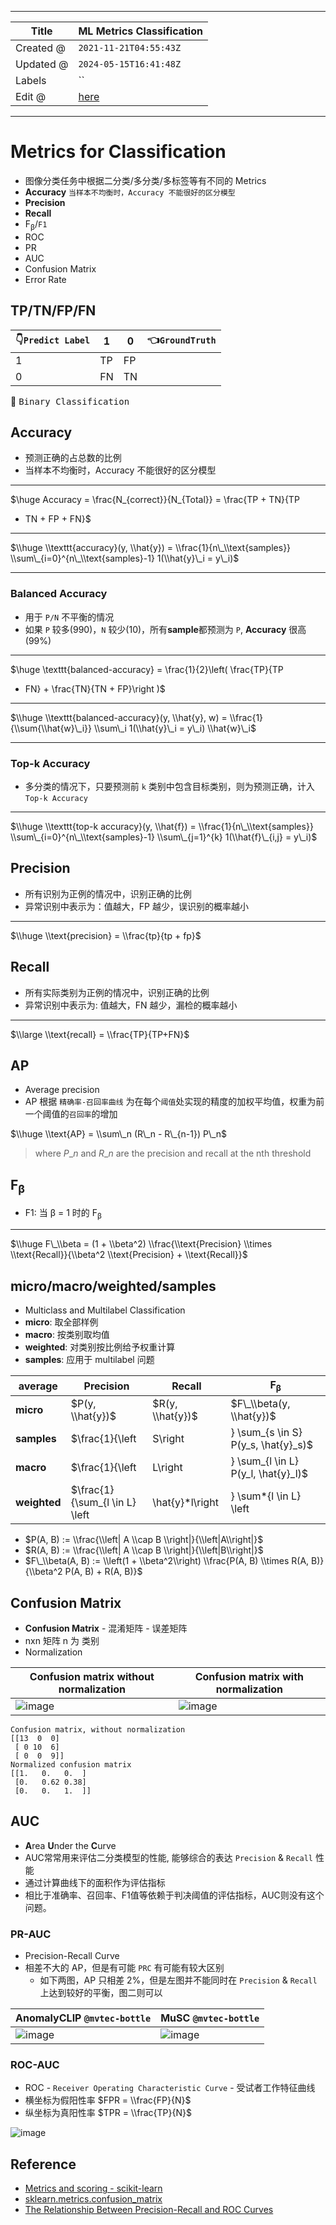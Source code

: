 -----

| Title     | ML Metrics Classification                             |
| --------- | ----------------------------------------------------- |
| Created @ | `2021-11-21T04:55:43Z`                                |
| Updated @ | `2024-05-15T16:41:48Z`                                |
| Labels    | \`\`                                                  |
| Edit @    | [here](https://github.com/junxnone/aiwiki/issues/137) |

-----

# Metrics for Classification

  - 图像分类任务中根据二分类/多分类/多标签等有不同的 Metrics
  - **Accuracy** `当样本不均衡时，Accuracy 不能很好的区分模型`
  - **Precision**
  - **Recall**
  - F<sub>β</sub>/`F1`
  - ROC
  - PR
  - AUC
  - Confusion Matrix
  - Error Rate

## TP/TN/FP/FN

| 👇`Predict Label` | 1  | 0  | 👈`GroundTruth` |
| ---------------- | -- | -- | -------------- |
| 1                | TP | FP |                |
| 0                | FN | TN |                |

:bookmark: <kbd>Binary Classification</kbd>

## Accuracy

  - 预测正确的占总数的比例
  - 当样本不均衡时，Accuracy 不能很好的区分模型

-----

$\\huge Accuracy = \\frac{N\_{correct}}{N\_{Total}} = \\frac{TP + TN}{TP
+ TN + FP + FN}$

-----

$\\huge \\texttt{accuracy}(y, \\hat{y}) = \\frac{1}{n\_\\text{samples}}
\\sum\_{i=0}^{n\_\\text{samples}-1} 1(\\hat{y}\_i = y\_i)$

-----

### Balanced Accuracy

  - 用于 `P/N` 不平衡的情况
  - 如果 `P` 较多(990)，`N` 较少(10)，所有**sample**都预测为 `P`, **Accuracy** 很高(99%)

-----

$\\huge \\texttt{balanced-accuracy} = \\frac{1}{2}\\left( \\frac{TP}{TP
+ FN} + \\frac{TN}{TN + FP}\\right )$

-----

$\\huge \\texttt{balanced-accuracy}(y, \\hat{y}, w) =
\\frac{1}{\\sum{\\hat{w}\_i}} \\sum\_i 1(\\hat{y}\_i = y\_i)
\\hat{w}\_i$

-----

### Top-k Accuracy

  - 多分类的情况下，只要预测前 `k` 类别中包含目标类别，则为预测正确，计入 `Top-k Accuracy`

-----

$\\huge \\texttt{top-k accuracy}(y, \\hat{f}) =
\\frac{1}{n\_\\text{samples}} \\sum\_{i=0}^{n\_\\text{samples}-1}
\\sum\_{j=1}^{k} 1(\\hat{f}\_{i,j} = y\_i)$

## Precision

  - 所有识别为正例的情况中，识别正确的比例
  - 异常识别中表示为：值越大，FP 越少，误识别的概率越小

-----

$\\huge \\text{precision} = \\frac{tp}{tp + fp}$

## Recall

  - 所有实际类别为正例的情况中，识别正确的比例
  - 异常识别中表示为: 值越大，FN 越少，漏检的概率越小

-----

$\\large \\text{recall} = \\frac{TP}{TP+FN}$

## AP

  - Average precision
  - AP 根据 `精确率-召回率曲线` 为在每个`阈值`处实现的精度的加权平均值，权重为前一个阈值的`召回率`的增加

$\\huge \\text{AP} = \\sum\_n (R\_n - R\_{n-1}) P\_n$

> where $P\_n$ and $R\_n$ are the precision and recall at the nth
> threshold

## F<sub>β</sub>

  - F1: 当 β = 1 时的 F<sub>β</sub>

-----

$\\huge F\_\\beta = (1 + \\beta^2) \\frac{\\text{Precision} \\times
\\text{Recall}}{\\beta^2 \\text{Precision} + \\text{Recall}}$

## micro/macro/weighted/samples

  - Multiclass and Multilabel Classification
  - **micro**: 取全部样例
  - **macro**: 按类别取均值
  - **weighted**: 对类别按比例给予权重计算
  - **samples**: 应用于 multilabel 问题

| average      | Precision                                                                                                                 | Recall                                                                                                                    | F<sub>β</sub>                                                                                                                   |
| ------------ | ------------------------------------------------------------------------------------------------------------------------- | ------------------------------------------------------------------------------------------------------------------------- | ------------------------------------------------------------------------------------------------------------------------------- |
| **micro**    | $P(y, \\hat{y})$                                                                                                          | $R(y, \\hat{y})$                                                                                                          | $F\_\\beta(y, \\hat{y})$                                                                                                        |
| **samples**  | $\\frac{1}{\\left|S\\right|} \\sum\_{s \\in S} P(y\_s, \\hat{y}\_s)$                                                      | $\\frac{1}{\\left|S\\right|} \\sum\_{s \\in S} R(y\_s, \\hat{y}\_s)$                                                      | $\\frac{1}{\\left|S\\right|} \\sum\_{s \\in S} F\_\\beta(y\_s, \\hat{y}\_s)$                                                    |
| **macro**    | $\\frac{1}{\\left|L\\right|} \\sum\_{l \\in L} P(y\_l, \\hat{y}\_l)$                                                      | $\\frac{1}{\\left|L\\right|} \\sum\_{l \\in L} R(y\_l, \\hat{y}\_l)$                                                      | $\\frac{1}{\\left|L\\right|} \\sum\_{l \\in L} F\_\\beta(y\_l, \\hat{y}\_l)$                                                    |
| **weighted** | $\\frac{1}{\\sum\_{l \\in L} \\left|\\hat{y}*l\\right|} \\sum*{l \\in L} \\left|\\hat{y}\_l\\right| P(y\_l, \\hat{y}\_l)$ | $\\frac{1}{\\sum\_{l \\in L} \\left|\\hat{y}*l\\right|} \\sum*{l \\in L} \\left|\\hat{y}\_l\\right| R(y\_l, \\hat{y}\_l)$ | $\\frac{1}{\\sum\_{l \\in L} \\left|\\hat{y}*l\\right|} \\sum*{l \\in L} \\left|\\hat{y}*l\\right| F*\\beta(y\_l, \\hat{y}\_l)$ |

  - $P(A, B) := \\frac{\\left| A \\cap B \\right|}{\\left|A\\right|}$
  - $R(A, B) := \\frac{\\left| A \\cap B \\right|}{\\left|B\\right|}$
  - $F\_\\beta(A, B) := \\left(1 + \\beta^2\\right) \\frac{P(A, B)
    \\times R(A, B)}{\\beta^2 P(A, B) + R(A, B)}$

## Confusion Matrix

  - **Confusion Matrix** - 混淆矩阵 - 误差矩阵
  - nxn 矩阵 n 为 类别
  - Normalization

| Confusion matrix without normalization                       | Confusion matrix with normalization                          |
| ------------------------------------------------------------ | ------------------------------------------------------------ |
| ![image](media/a87cd97b7cec7120a0c8eea4ac5a19540e62b101.png) | ![image](media/7674d98be1cedba3f66f5dbc044eca54bf4e1544.png) |

    Confusion matrix, without normalization
    [[13  0  0]
     [ 0 10  6]
     [ 0  0  9]]
    Normalized confusion matrix
    [[1.   0.   0.  ]
     [0.   0.62 0.38]
     [0.   0.   1.  ]]

## AUC

  - **A**rea **U**nder the **C**urve
  - AUC常常用来评估二分类模型的性能, 能够综合的表达 `Precision` & `Recall` 性能
  - 通过计算曲线下的面积作为评估指标
  - 相比于准确率、召回率、F1值等依赖于判决阈值的评估指标，AUC则没有这个问题。

### PR-AUC

  - Precision-Recall Curve
  - 相差不大的 AP，但是有可能 `PRC` 有可能有较大区别
      - 如下两图，AP 只相差 2%，但是左图并不能同时在 `Precision` & `Recall` 上达到较好的平衡，图二则可以

| AnomalyCLIP `@mvtec-bottle`                                  | MuSC `@mvtec-bottle`                                         |
| ------------------------------------------------------------ | ------------------------------------------------------------ |
| ![image](media/b0cff925e84e3a1ac68635e21696b5e17fd8e195.png) | ![image](media/5ee8c1cc2859c4bb7fe5d49361dc092218d0d0a7.png) |

### ROC-AUC

  - ROC - `Receiver Operating Characteristic Curve` - 受试者工作特征曲线
  - 横坐标为假阳性率 $FPR = \\frac{FP}{N}$
  - 纵坐标为真阳性率 $TPR = \\frac{TP}{N}$

![image](media/7516c8f6cffaf17f82091d5564f72b82c0d65743.png)

## Reference

  - [Metrics and scoring -
    scikit-learn](https://scikit-learn.org/stable/modules/model_evaluation.html#metrics-and-scoring-quantifying-the-quality-of-predictions)
  - [sklearn.metrics.confusion\_matrix](https://scikit-learn.org/stable/modules/generated/sklearn.metrics.confusion_matrix.html)
  - [The Relationship Between Precision-Recall and ROC
    Curves](https://www.biostat.wisc.edu/~page/rocpr.pdf)
